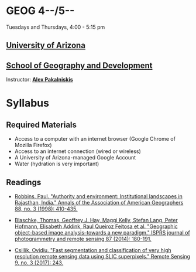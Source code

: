 # GEOG 4--/5--

Tuesdays and Thursdays, 4:00 - 5:15 pm

## [University of Arizona](https://www.arizona.edu/)

## [School of Geography and Development](https://geography.arizona.edu/)

Instructor: [**Alex Pakalniskis**](https://geography.arizona.edu/user/alex-pakalniskis)

# Syllabus

## Required Materials

* Access to a computer with an internet browser (Google Chrome of Mozilla Firefox)
* Access to an internet connection (wired or wireless)
* A University of Arizona-managed Google Account
* Water (hydration is very important)

## Readings

* [Robbins, Paul. "Authority and environment: Institutional landscapes in Rajasthan, India." Annals of the Association of American Geographers 88, no. 3 (1998): 410-435.](https://www.tandfonline.com/doi/pdf/10.1111/0004-5608.00107?casa_token=orLt_e8ejrIAAAAA:lZZqsQ0vDV645gUSbh8PasvmHzWi9kfl83-Lg_5cWVVrFVc85LXeuJQH2E9-uGZ2-MuHciG4DqlXpg)

* [Blaschke, Thomas, Geoffrey J. Hay, Maggi Kelly, Stefan Lang, Peter Hofmann, Elisabeth Addink, Raul Queiroz Feitosa et al. "Geographic object-based image analysis–towards a new paradigm." ISPRS journal of photogrammetry and remote sensing 87 (2014): 180-191.](https://www.sciencedirect.com/science/article/pii/S0924271613002220)

* [Csillik, Ovidiu. "Fast segmentation and classification of very high resolution remote sensing data using SLIC superpixels." Remote Sensing 9, no. 3 (2017): 243.](https://www.mdpi.com/2072-4292/9/3/243/htm)
